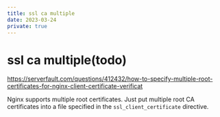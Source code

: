```yaml
---
title: ssl ca multiple
date: 2023-03-24
private: true
---
```

# ssl ca multiple(todo)
https://serverfault.com/questions/412432/how-to-specify-multiple-root-certificates-for-nginx-client-certificate-verificat

Nginx supports multiple root certificates. Just put multiple root CA certificates into a file specified in the `ssl_client_certificate` directive.

